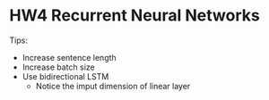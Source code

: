 # HW4 Recurrent Neural Networks

Tips:
- Increase sentence length
- Increase batch size
- Use bidirectional LSTM
  - Notice the imput dimension of linear layer